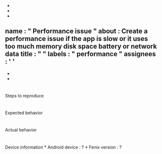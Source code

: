 -
-
-
name
:
"
Performance
issue
"
about
:
Create
a
performance
issue
if
the
app
is
slow
or
it
uses
too
much
memory
disk
space
battery
or
network
data
title
:
"
"
labels
:
"
performance
"
assignees
:
'
'
-
-
-
#
#
Steps
to
reproduce
#
#
#
Expected
behavior
#
#
#
Actual
behavior
#
#
#
Device
information
*
Android
device
:
?
*
Fenix
version
:
?
